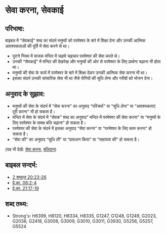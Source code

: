 # सेवा करना, सेवकाई #

## परिभाषा: ##

बाइबल में “सेवकाई” शब्द का संदर्भ मनुष्यों को परमेश्वर के बारे में शिक्षा देना और उनकी आत्मिक आवश्यकताओं की पूर्ति में सेवा करने से था। 

* पुराने नियम में याजक मन्दिर में चढ़ावे चढ़ाकर परमेश्वर की सेवा करते थे।
* उनकी “सेवकाई” में मन्दिर की देखरेख और मनुष्यों की ओर से परमेश्वर के लिए प्रार्थना चढ़ाना भी होता था।
* मनुष्यों की सेवा के कार्य में परमेश्वर के बारे में शिक्षा देकर उनकी आत्मिक सेवा करना भी था।
* इसका संदर्भ उनकी सांसारिक सेवा भी था जैसे रोगियों की सुधि लेना और गरीबों को भोजन देना।

## अनुवाद के सुझाव: ##

* मनुष्यों की सेवा के संदर्भ में “सेवा करना” का अनुवाद “परिचर्या” या “सुधि लेना” या “आवश्यकताएं पूरी करना” भी हो सकता है।
* मन्दिर में सेवा के संदर्भ में “सेवक” शब्द का अनुवाद” मन्दिर में परमेश्वर की सेवा करना” या “मनुष्यों के लिए परमेश्वर के समक्ष बलि चढ़ाना” हो सकता है। 
* परमेश्वर की सेवा के संदर्भ में इसका अनुवाद “सेवा करना” या “परमेश्वर के लिए काम करना” हो सकता है।
* “सेवा की” का अनुवाद “सुधि ली” या “प्रावधान किया” या “सहायता की” हो सकता है। 

(यह भी देखें: [सेवा करना](../other/serve.md), [बलिदान](../other/sacrifice.md))

## बाइबल सन्दर्भ: ##

* [2 शमूएल 20:23-26](rc://hi/tn/help/2sa/20/23)
* [प्रे.का. 06:2-4](rc://hi/tn/help/act/06/02)
* [प्रे.का. 21:17-19](rc://hi/tn/help/act/21/17)

## शब्द तथ्य: ##

* Strong's: H6399, H8120, H8334, H8335, G1247, G1248, G1249, G2023, G2038, G2418, G3008, G3009, G3010, G3011, G3930, G5256, G5257, G5524

